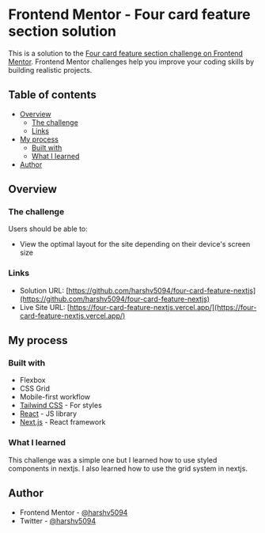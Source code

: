 # Frontend Mentor - Four card feature section solution

This is a solution to the [Four card feature section challenge on Frontend Mentor](https://www.frontendmentor.io/challenges/four-card-feature-section-weK1eFYK). Frontend Mentor challenges help you improve your coding skills by building realistic projects.

## Table of contents

- [Overview](#overview)
  - [The challenge](#the-challenge)
  - [Links](#links)
- [My process](#my-process)
  - [Built with](#built-with)
  - [What I learned](#what-i-learned)
- [Author](#author)

## Overview

### The challenge

Users should be able to:

- View the optimal layout for the site depending on their device's screen size

### Links

- Solution URL: [https://github.com/harshv5094/four-card-feature-nextjs](https://github.com/harshv5094/four-card-feature-nextjs)
- Live Site URL: [https://four-card-feature-nextjs.vercel.app/](https://four-card-feature-nextjs.vercel.app/)

## My process

### Built with

- Flexbox
- CSS Grid
- Mobile-first workflow
- [Tailwind CSS](https://tailwindcss.com/) - For styles
- [React](https://reactjs.org/) - JS library
- [Next.js](https://nextjs.org/) - React framework

### What I learned

This challenge was a simple one but I learned how to use styled components in nextjs. I also learned how to use the grid system in nextjs.

## Author

- Frontend Mentor - [@harshv5094](https://www.frontendmentor.io/profile/harshv5094)
- Twitter - [@harshv5094](https://www.twitter.com/harshv5094)
